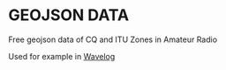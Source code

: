 # GEOJSON DATA

Free geojson data of CQ and ITU Zones in Amateur Radio

Used for example in [Wavelog](https://github.com/wavelog/wavelog)
